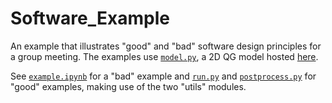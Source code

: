 # Software_Example

An example that illustrates "good" and "bad" software design principles for a group meeting.
The examples use [`model.py`](model.py), a 2D QG model hosted [here](https://github.com/joernc/QGModel).

See [`example.ipynb`](example.ipynb) for a "bad" example and [`run.py`](run.py) and [`postprocess.py`](postprocess.py) for "good" examples, making use of the two "utils" modules.